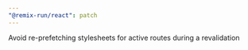 ```yaml
---
"@remix-run/react": patch
---
```


Avoid re-prefetching stylesheets for active routes during a revalidation
